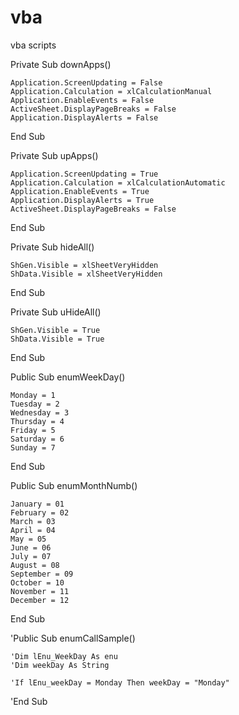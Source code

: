 # vba
vba scripts

Private Sub downApps()

    Application.ScreenUpdating = False
    Application.Calculation = xlCalculationManual
    Application.EnableEvents = False
    ActiveSheet.DisplayPageBreaks = False
    Application.DisplayAlerts = False
    
End Sub

Private Sub upApps()

    Application.ScreenUpdating = True
    Application.Calculation = xlCalculationAutomatic
    Application.EnableEvents = True
    Application.DisplayAlerts = True
    ActiveSheet.DisplayPageBreaks = False
    
End Sub

Private Sub hideAll()

    ShGen.Visible = xlSheetVeryHidden
    ShData.Visible = xlSheetVeryHidden
    
End Sub

Private Sub uHideAll()

    ShGen.Visible = True
    ShData.Visible = True
    
End Sub

Public Sub enumWeekDay()

    Monday = 1
    Tuesday = 2 
    Wednesday = 3
    Thursday = 4
    Friday = 5
    Saturday = 6
    Sunday = 7
    
End Sub

Public Sub enumMonthNumb()

    January = 01
    February = 02
    March = 03
    April = 04
    May = 05
    June = 06
    July = 07
    August = 08
    September = 09
    October = 10
    November = 11
    December = 12
    
End Sub

'Public Sub enumCallSample()

    'Dim lEnu_WeekDay As enu
    'Dim weekDay As String

    'If lEnu_weekDay = Monday Then weekDay = "Monday"
    
'End Sub

